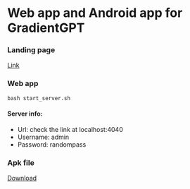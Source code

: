 # Web app and Android app for GradientGPT

### Landing page
[Link](https://tuyendtse161478.wixsite.com/mysite)

### Web app
```
bash start_server.sh
```
#### Server info:
* Url: check the link at localhost:4040
* Username: admin
* Password: randompass

### Apk file
[Download](https://raw.githubusercontent.com/tunglee35/EXE/main/android_app/gradient_gpt.apk)
